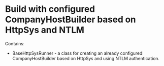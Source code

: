 ﻿# Build with configured CompanyHostBuilder based on HttpSys and NTLM

Contains:
* BaseHttpSysRunner - a class for creating an already configured CompanyHostBuilder based on HttpSys and using NTLM authentication.